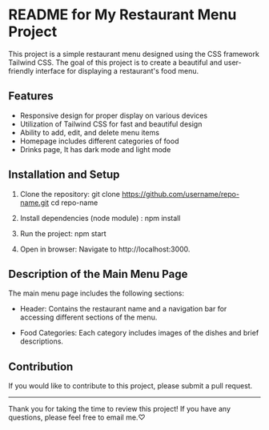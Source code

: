 # README for My Restaurant Menu Project

This project is a simple restaurant menu designed using the CSS framework Tailwind CSS. The goal of this project is to create a beautiful and user-friendly interface for displaying a restaurant's food menu.

## Features

- Responsive design for proper display on various devices
- Utilization of Tailwind CSS for fast and beautiful design
- Ability to add, edit, and delete menu items
- Homepage includes different categories of food
- Drinks page, It has dark mode and light mode

## Installation and Setup

1. Clone the repository:
      git clone https://github.com/username/repo-name.git
   cd repo-name
   

2. Install dependencies (node module) :
      npm install
   

3. Run the project:
      npm start
   

4. Open in browser:
   Navigate to http://localhost:3000.

## Description of the Main Menu Page

The main menu page includes the following sections:

- Header: Contains the restaurant name and a navigation bar for accessing different sections of the menu.
  
- Food Categories: Each category includes images of the dishes and brief descriptions.

## Contribution

If you would like to contribute to this project, please submit a pull request.

---

Thank you for taking the time to review this project! If you have any questions, please feel free to email me.♡
